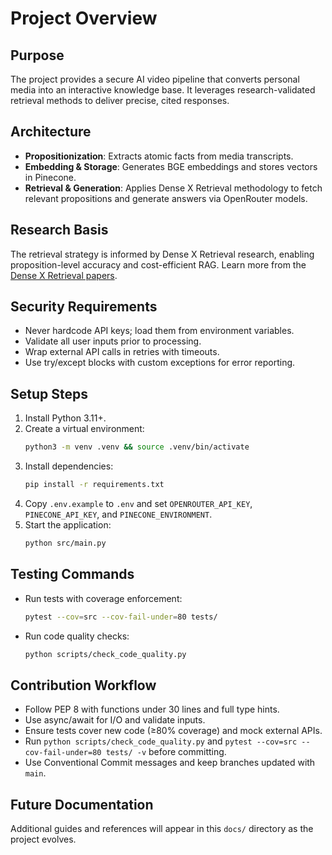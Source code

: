# Project Overview

## Purpose
The project provides a secure AI video pipeline that converts personal media into an interactive knowledge base. It leverages research-validated retrieval methods to deliver precise, cited responses.

## Architecture
- **Propositionization**: Extracts atomic facts from media transcripts.
- **Embedding & Storage**: Generates BGE embeddings and stores vectors in Pinecone.
- **Retrieval & Generation**: Applies Dense X Retrieval methodology to fetch relevant propositions and generate answers via OpenRouter models.

## Research Basis
The retrieval strategy is informed by Dense X Retrieval research, enabling proposition-level accuracy and cost-efficient RAG. Learn more from the [Dense X Retrieval papers](https://arxiv.org/search/?query=Dense+X+Retrieval&searchtype=all).

## Security Requirements
- Never hardcode API keys; load them from environment variables.
- Validate all user inputs prior to processing.
- Wrap external API calls in retries with timeouts.
- Use try/except blocks with custom exceptions for error reporting.

## Setup Steps
1. Install Python 3.11+.
2. Create a virtual environment:
   ```bash
   python3 -m venv .venv && source .venv/bin/activate
   ```
3. Install dependencies:
   ```bash
   pip install -r requirements.txt
   ```
4. Copy `.env.example` to `.env` and set `OPENROUTER_API_KEY`, `PINECONE_API_KEY`, and `PINECONE_ENVIRONMENT`.
5. Start the application:
   ```bash
   python src/main.py
   ```

## Testing Commands
- Run tests with coverage enforcement:
  ```bash
  pytest --cov=src --cov-fail-under=80 tests/
  ```
- Run code quality checks:
  ```bash
  python scripts/check_code_quality.py
  ```

## Contribution Workflow
- Follow PEP 8 with functions under 30 lines and full type hints.
- Use async/await for I/O and validate inputs.
- Ensure tests cover new code (≥80% coverage) and mock external APIs.
- Run `python scripts/check_code_quality.py` and `pytest --cov=src --cov-fail-under=80 tests/ -v` before committing.
- Use Conventional Commit messages and keep branches updated with `main`.

## Future Documentation
Additional guides and references will appear in this `docs/` directory as the project evolves.
